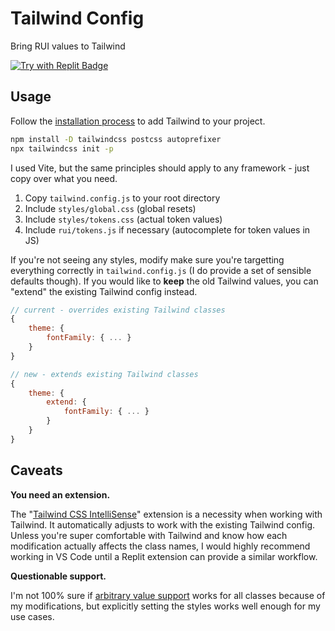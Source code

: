 # Tailwind Config

Bring RUI values to Tailwind

[![Try with Replit Badge](https://replit.com/badge?caption=Try%20with%20Replit)](https://replit.com/github/replit-community/rui-tailwind)

## Usage

Follow the [installation process](https://tailwindcss.com/docs/guides/vite) to add Tailwind to your project.

```bash
npm install -D tailwindcss postcss autoprefixer
npx tailwindcss init -p
```

I used Vite, but the same principles should apply to any framework - just copy over what you need.

1. Copy `tailwind.config.js` to your root directory
2. Include `styles/global.css` (global resets)
3. Include `styles/tokens.css` (actual token values)
4. Include `rui/tokens.js` if necessary (autocomplete for token values in JS)

If you're not seeing any styles, modify make sure you're targetting everything correctly in `tailwind.config.js` (I do provide a set of sensible defaults though). If you would like to **keep** the old Tailwind values, you can "extend" the existing Tailwind config instead.

```js
// current - overrides existing Tailwind classes
{
    theme: {
        fontFamily: { ... }
    }
}

// new - extends existing Tailwind classes
{
    theme: {
        extend: {
            fontFamily: { ... }
        }
    }
}
```

## Caveats

**You need an extension.**

The "[Tailwind CSS IntelliSense](https://marketplace.visualstudio.com/items?itemName=bradlc.vscode-tailwindcss)" extension is a necessity when working with Tailwind. It automatically adjusts to work with the existing Tailwind config. Unless you're super comfortable with Tailwind and know how each modification actually affects the class names, I would highly recommend working in VS Code until a Replit extension can provide a similar workflow.

**Questionable support.**

I'm not 100% sure if [arbitrary value support](https://v2.tailwindcss.com/docs/just-in-time-mode) works for all classes because of my modifications, but explicitly setting the styles works well enough for my use cases.
